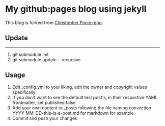 # My github:pages blog using jekyll


This blog is forked from [Christopher Poole repo](https://github.com/christopherpoole/ghpblog).


## Update
------------

1. git submodule init
2. git submodule update --recursive

Usage
-----

1. Edit \_config.yml to your liking, edit the owner and copyright values specifically
2. If you don't want to see the default test post's, in their respective YAML frontmatter, set published:false
3. Add your own content to \_posts following the file naming convection YYYY-MM-DD-this-is-a-post.md for markdown for example
4. Commit and push your changes
